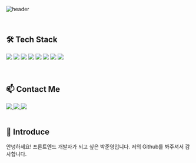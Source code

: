 ![header](https://capsule-render.vercel.app/api?type=Cylinder&color=auto&height=100&section=header&text=Welcome%20&fontSize=70&desc=Juny%20Github%20Profile&descSize=20&descAlignY=90&animation=twinkling)

<br>

## 🛠️ Tech Stack
<div>
  <img src="https://img.shields.io/badge/React-61DAFB?style=for-the-badge&logo=react&logoColor=black">
  <img src="https://img.shields.io/badge/TypeScript-3178C6?style=for-the-badge&logo=typescript&logoColor=black">
  <img src="https://img.shields.io/badge/JavaScript-F7DF1E?style=for-the-badge&logo=javascript&logoColor=black">
  <img src="https://img.shields.io/badge/HTML-E34F26?style=for-the-badge&logo=html5&logoColor=white">
  <img src="https://img.shields.io/badge/CSS-1572B6?style=for-the-badge&logo=css3&logoColor=white">
  <img src="https://img.shields.io/badge/Mui-007FFF?style=for-the-badge&logo=mui&logoColor=white">
  <img src="https://img.shields.io/badge/BootStrap-7952B3?style=for-the-badge&logo=bootstrap&logoColor=white">
  <img src="https://img.shields.io/badge/Github-181717?style=for-the-badge&logo=github&logoColor=white">
</div>

<br>
<br>

## 📫 Contact Me

<a href="https://velog.io/@juny_0429" target="_blank">
  <img src="https://img.shields.io/badge/Velog-20C997?style=flat-square&logo=Velog&logoColor=white"/>
</a>

<a href="https://elastic-network-b5d.notion.site/3ec094dd396841e58d779dea79fed9de?pvs=4" target="_blank">
  <img src="https://img.shields.io/badge/박준영%20이력서-000000?style=flat-square&logo=notion&logoColor=white"/>
</a>

<a href="https://www.notion.so/Juny-DevNote-cfb53ea770cc4828a2aad5e97b5fd968?pvs=4" target="_blank">
  <img src="https://img.shields.io/badge/Notion%20DevNote-000000?style=flat-square&logo=notion&logoColor=white"/>
</a>

<br>
<br>

## 🥑 Introduce

안녕하세요! 프론트엔드 개발자가 되고 싶은 박준영입니다.
저의 Github를 봐주셔서 감사합니다.



<!--
**juny0429/juny0429** is a ✨ _special_ ✨ repository because its `README.md` (this file) appears on your GitHub profile.

Here are some ideas to get you started:

- 🔭 I’m currently working on ...
- 🌱 I’m currently learning ...
- 👯 I’m looking to collaborate on ...
- 🤔 I’m looking for help with ...
- 💬 Ask me about ...
- 📫 How to reach me: ...
- 😄 Pronouns: ...
- ⚡ Fun fact: ...
-->

